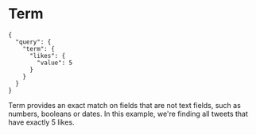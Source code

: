 # Term

```
{
  "query": {
    "term": {
      "likes": {
        "value": 5
      }
    }
  }
}
```

Term provides an exact match on fields that are not text fields, such as numbers, booleans or dates. In this example, we're finding all tweets that have exactly 5 likes.